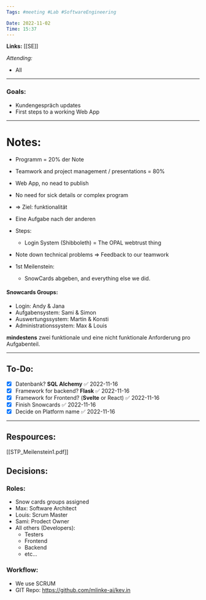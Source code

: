 ```yaml
---
Tags: #meeting #Lab #SoftwareEngineering 

Date: 2022-11-02
Time: 15:37
---
```


**Links:**  [[SE]]

*Attending:* 
- All 

---
### Goals:
- Kundengespräch updates
- First steps to a working Web App

--- 
# Notes:

- Programm = 20% der Note
- Teamwork and project management / presentations = 80%
- Web App, no nead to publish
- No need for sick details or complex program
- => Ziel: funktionalität 
- Eine Aufgabe nach der anderen
- Steps:
	- Login System (Shibboleth) = The OPAL webtrust thing
- Note down technical problems => Feedback to our teamwork

- 1st Meilenstein:
	- SnowCards abgeben, and everything else we did.

#### Snowcards Groups: 
- Login: Andy & Jana
- Aufgabensystem: Sami & Simon
- Auswertungssystem: Martin & Konsti
- Administrationssystem: Max & Louis

**mindestens** zwei funktionale und eine nicht funktionale Anforderung pro Aufgabenteil.

--- 
## To-Do:

- [x] Datenbank? **SQL Alchemy** ✅ 2022-11-16
- [x] Framework for backend? **Flask** ✅ 2022-11-16
- [x] Framework for Frontend? (**Svelte** or React) ✅ 2022-11-16
- [x] Finish Snowcards ✅ 2022-11-16
- [x] Decide on Platform name ✅ 2022-11-16

---
## Respources:

[[STP_Meilenstein1.pdf]]

## Decisions:

### Roles: 

- Snow cards groups assigned
- Max: Software Architect
- Louis: Scrum Master
- Sami: Prodect Owner
- All others (Developers):
	- Testers
	- Frontend
	- Backend
	- etc...


### Workflow: 

- We use SCRUM
- GIT Repo: https://github.com/mlinke-ai/kev.in

